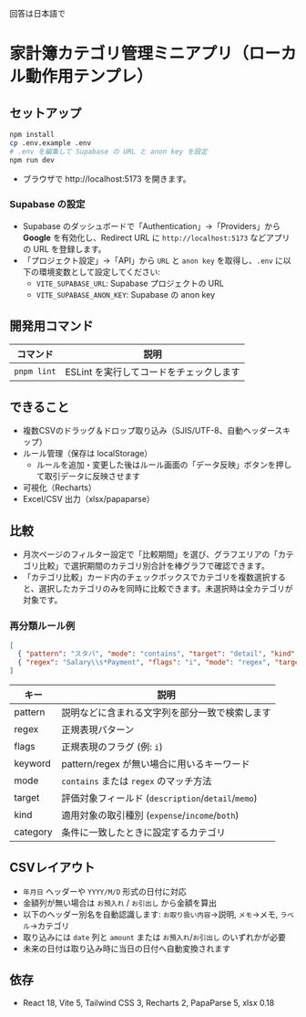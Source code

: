 回答は日本語で

# 家計簿カテゴリ管理ミニアプリ（ローカル動作用テンプレ）

## セットアップ
```bash
npm install
cp .env.example .env
# .env を編集して Supabase の URL と anon key を設定
npm run dev
```
- ブラウザで http://localhost:5173 を開きます。

### Supabase の設定

- Supabase のダッシュボードで「Authentication」→「Providers」から **Google** を有効化し、Redirect URL に `http://localhost:5173` などアプリの URL を登録します。
- 「プロジェクト設定」→「API」から `URL` と `anon key` を取得し、`.env` に以下の環境変数として設定してください:
  - `VITE_SUPABASE_URL`: Supabase プロジェクトの URL
  - `VITE_SUPABASE_ANON_KEY`: Supabase の anon key

## 開発用コマンド

| コマンド | 説明 |
|---|---|
| `pnpm lint` | ESLint を実行してコードをチェックします |

## できること
- 複数CSVのドラッグ＆ドロップ取り込み（SJIS/UTF-8、自動ヘッダースキップ）
- ルール管理（保存は localStorage）
  - ルールを追加・変更した後はルール画面の「データ反映」ボタンを押して取引データに反映させます
- 可視化（Recharts）
- Excel/CSV 出力（xlsx/papaparse）

## 比較
- 月次ページのフィルター設定で「比較期間」を選び、グラフエリアの「カテゴリ比較」で選択期間のカテゴリ別合計を棒グラフで確認できます。
- 「カテゴリ比較」カード内のチェックボックスでカテゴリを複数選択すると、選択したカテゴリのみを同時に比較できます。未選択時は全カテゴリが対象です。

### 再分類ルール例

```json
[
  { "pattern": "スタバ", "mode": "contains", "target": "detail", "kind": "expense", "category": "カフェ" },
  { "regex": "Salary\\s*Payment", "flags": "i", "mode": "regex", "target": "description", "kind": "income", "category": "給与" }
]
```

|キー|説明|
|----|----|
|pattern|説明などに含まれる文字列を部分一致で検索します|
|regex|正規表現パターン|
|flags|正規表現のフラグ (例: `i`)|
|keyword|pattern/regex が無い場合に用いるキーワード|
|mode|`contains` または `regex` のマッチ方法|
|target|評価対象フィールド (`description`/`detail`/`memo`)|
|kind|適用対象の取引種別 (`expense`/`income`/`both`)|
|category|条件に一致したときに設定するカテゴリ|

## CSVレイアウト
- `年月日` ヘッダーや `YYYY/M/D` 形式の日付に対応
- 金額列が無い場合は `お預入れ` / `お引出し` から金額を算出
- 以下のヘッダー別名を自動認識します: `お取り扱い内容`→説明, `メモ`→メモ, `ラベル`→カテゴリ
- 取り込みには `date` 列と `amount` または `お預入れ`/`お引出し` のいずれかが必要
- 未来の日付は取り込み時に当日の日付へ自動変換されます

## 依存
- React 18, Vite 5, Tailwind CSS 3, Recharts 2, PapaParse 5, xlsx 0.18
